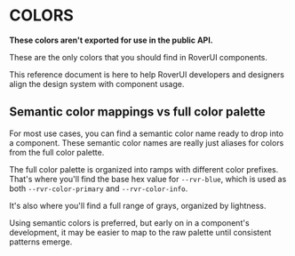 # COLORS

**These colors aren't exported for use in the public API.**

These are the only colors that you should find in RoverUI components.

This reference document is here to help RoverUI developers and designers align
the design system with component usage.

## Semantic color mappings vs full color palette

For most use cases, you can find a semantic color name ready to drop into a
component. These semantic color names are really just aliases for colors from
the full color palette.

The full color palette is organized into ramps with different color prefixes.
That's where you'll find the base hex value for `--rvr-blue`, which is used as
both `--rvr-color-primary` and `--rvr-color-info`.

It's also where you'll find a full range of grays, organized by lightness.

Using semantic colors is preferred, but early on in a component's development,
it may be easier to map to the raw palette until consistent patterns emerge.
